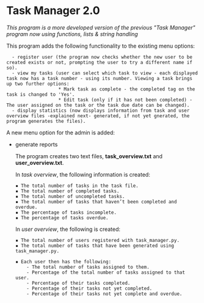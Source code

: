 # Task Manager 2.0

_This program is a more developed version of the previous "Task Manager" program now using functions, lists & string handling_

This program adds the following functionality to the existing menu options:

      - register user (the program now checks whether the new user to be created exists or not, prompting the user to try a different name if so).
      - view my tasks (user can select which task to view - each displayed task now has a task number - using its number. Viewing a task brings up two further options:
                       * Mark task as complete - the completed tag on the task is changed to 'Yes'.
                       * Edit task (only if it has not been completed) - The user assigned on the task or the task due date can be changed).
      - display statistics (now displays information from task and user overview files -explained next- generated, if not yet gnerated, the program generates the files). 
A new menu option for the admin is added:                       

- generate reports 

    The program creates two text files, __task_overview.txt__ and __user_overview.txt__.
    
    In _task overview_, the following information is created:
            
      ▪ The total number of tasks in the task file.
      ▪ The total number of completed tasks.
      ▪ The total number of uncompleted tasks.
      ▪ The total number of tasks that haven’t been completed and overdue.
      ▪ The percentage of tasks incomplete.
      ▪ The percentage of tasks overdue.
      
    In _user overview_, the following is created:
            
      ▪ The total number of users registered with task_manager.py.
      ▪ The total number of tasks that have been generated using task_manager.py.
      
      ▪ Each user then has the following:
          - The total number of tasks assigned to them.
          - Percentage of the total number of tasks assigned to that user.
          - Percentage of their tasks completed.
          - Percentage of their tasks not yet completed.
          - Percentage of their tasks not yet complete and overdue.
